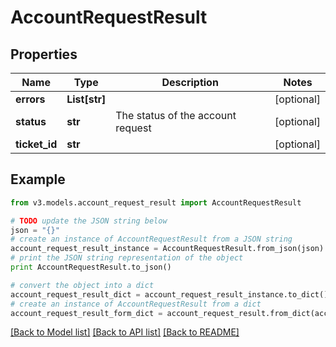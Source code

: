 # AccountRequestResult


## Properties
Name | Type | Description | Notes
------------ | ------------- | ------------- | -------------
**errors** | **List[str]** |  | [optional] 
**status** | **str** | The status of the account request | [optional] 
**ticket_id** | **str** |  | [optional] 

## Example

```python
from v3.models.account_request_result import AccountRequestResult

# TODO update the JSON string below
json = "{}"
# create an instance of AccountRequestResult from a JSON string
account_request_result_instance = AccountRequestResult.from_json(json)
# print the JSON string representation of the object
print AccountRequestResult.to_json()

# convert the object into a dict
account_request_result_dict = account_request_result_instance.to_dict()
# create an instance of AccountRequestResult from a dict
account_request_result_form_dict = account_request_result.from_dict(account_request_result_dict)
```
[[Back to Model list]](../README.md#documentation-for-models) [[Back to API list]](../README.md#documentation-for-api-endpoints) [[Back to README]](../README.md)



